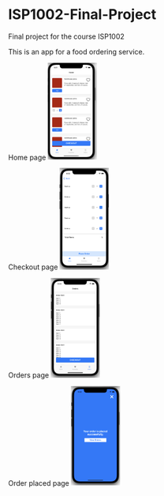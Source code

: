 # ISP1002-Final-Project
Final project for the course ISP1002

This is an app for a food ordering service.

Home page
<img src='/screenshots/home.png' width='100'>

Checkout page
<img src='/screenshots/checkout.png' width='100'>

Orders page
<img src='/screenshots/orders.png' width='100'>

Order placed page
<img src='/screenshots/success.png' width='100'>

